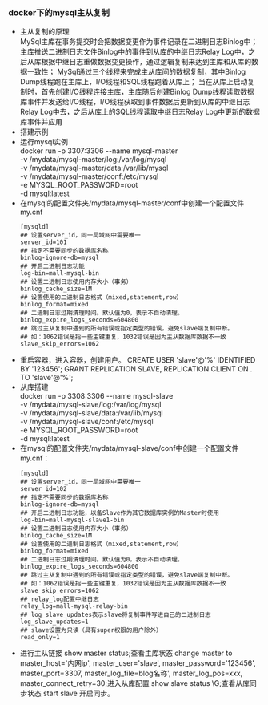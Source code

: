 ### docker下的mysql主从复制  
- 主从复制的原理  
  MySql主库在事务提交时会把数据变更作为事件记录在二进制日志Binlog中；
  主库推送二进制日志文件Binlog中的事件到从库的中继日志Relay Log中，之后从库根据中继日志重做数据变更操作，通过逻辑复制来达到主库和从库的数据一致性；
  MySql通过三个线程来完成主从库间的数据复制，其中Binlog Dump线程跑在主库上，I/O线程和SQL线程跑着从库上；
  当在从库上启动复制时，首先创建I/O线程连接主库，主库随后创建Binlog Dump线程读取数据库事件并发送给I/O线程，I/O线程获取到事件数据后更新到从库的中继日志Relay Log中去，之后从库上的SQL线程读取中继日志Relay Log中更新的数据库事件并应用
- 搭建示例
- 运行mysql实例  
  docker run -p 3307:3306 --name mysql-master \
  -v /mydata/mysql-master/log:/var/log/mysql \
  -v /mydata/mysql-master/data:/var/lib/mysql \
  -v /mydata/mysql-master/conf:/etc/mysql \
  -e MYSQL_ROOT_PASSWORD=root  \
  -d mysql:latest
- 在mysql的配置文件夹/mydata/mysql-master/conf中创建一个配置文件my.cnf  
    ```
    [mysqld]
    ## 设置server_id，同一局域网中需要唯一
    server_id=101 
    ## 指定不需要同步的数据库名称
    binlog-ignore-db=mysql
    ## 开启二进制日志功能
    log-bin=mall-mysql-bin
    ## 设置二进制日志使用内存大小（事务）
    binlog_cache_size=1M
    ## 设置使用的二进制日志格式（mixed,statement,row）
    binlog_format=mixed
    ## 二进制日志过期清理时间。默认值为0，表示不自动清理。
    binlog_expire_logs_seconds=604800
    ## 跳过主从复制中遇到的所有错误或指定类型的错误，避免slave端复制中断。
    ## 如：1062错误是指一些主键重复，1032错误是因为主从数据库数据不一致
    slave_skip_errors=1062
    ```
- 重启容器，进入容器，创建用户。
  CREATE USER 'slave'@'%' IDENTIFIED BY '123456';
  GRANT REPLICATION SLAVE, REPLICATION CLIENT ON *.* TO 'slave'@'%';
- 从库搭建  
  docker run -p 3308:3306 --name mysql-slave \
  -v /mydata/mysql-slave/log:/var/log/mysql \
  -v /mydata/mysql-slave/data:/var/lib/mysql \
  -v /mydata/mysql-slave/conf:/etc/mysql \
  -e MYSQL_ROOT_PASSWORD=root  \
  -d mysql:latest
- 在mysql的配置文件夹/mydata/mysql-slave/conf中创建一个配置文件my.cnf：
    ```
    [mysqld]
    ## 设置server_id，同一局域网中需要唯一
    server_id=102
    ## 指定不需要同步的数据库名称
    binlog-ignore-db=mysql
    ## 开启二进制日志功能，以备Slave作为其它数据库实例的Master时使用
    log-bin=mall-mysql-slave1-bin
    ## 设置二进制日志使用内存大小（事务）
    binlog_cache_size=1M
    ## 设置使用的二进制日志格式（mixed,statement,row）
    binlog_format=mixed
    ## 二进制日志过期清理时间。默认值为0，表示不自动清理。
    binlog_expire_logs_seconds=604800
    ## 跳过主从复制中遇到的所有错误或指定类型的错误，避免slave端复制中断。
    ## 如：1062错误是指一些主键重复，1032错误是因为主从数据库数据不一致
    slave_skip_errors=1062
    ## relay_log配置中继日志
    relay_log=mall-mysql-relay-bin
    ## log_slave_updates表示slave将复制事件写进自己的二进制日志
    log_slave_updates=1
    ## slave设置为只读（具有super权限的用户除外）
    read_only=1
    ```
- 进行主从链接
  show master status;查看主库状态
  change master to master_host='内网ip', master_user='slave', master_password='123456', master_port=3307, master_log_file=blog名称', master_log_pos=xxx, master_connect_retry=30;进入从库配置
  show slave status \G;查看从库同步状态
  start slave 开启同步。



